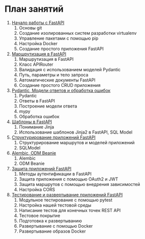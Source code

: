# План занятий


1) [Начало работы с FastAPI](https://github.com/ArtemE91/LecturesFastAPi/blob/main/lesson1/README.md)
	1) Основы git
	2) Создание изолированных систем разработки virtualenv
	3) Управление пакетами с помощью pip
	4) Настройка Docker
	5) Создание простого приложения FastAPI
2) [Маршрутизация в FastAPI](https://github.com/ArtemE91/LecturesFastAPi/blob/main/lesson2/README.md)
	1) Маршрутизация в FastAPI
	2) Класс APIRouter
	3) Валидация с использованием моделей Pydantic
	4) Путь, параметры и тело запроса
	5) Автоматические документы FastAPI
	6) Создание простого CRUD приложения
3) [Pydantic, Модели ответов и обработка ошибок](https://github.com/ArtemE91/LecturesFastAPi/blob/main/lesson3/README.md)
	1) Pydantic
    2) Ответы в FastAPI
	3) Построение модели ответа
	4) mypy
	5) Обработка ошибок
4) [Шаблоны в FastAPI](https://github.com/ArtemE91/LecturesFastAPi/blob/main/lesson4/README.md)
	1) Понимание Jinja
	2) Использование шаблонов Jinja2 в FastAPI, SQL Model
5) [Структурирование приложений FastAPI](https://github.com/ArtemE91/LecturesFastAPi/blob/main/lesson5/README.md)
	1) Структурирование маршрутов и моделей приложений
	2) SQLModel
6) [Alembic, ODM Beanie](https://github.com/ArtemE91/LecturesFastAPi/blob/main/lesson6/README.md)
	1) Alembic
	2) ODM Beanie
7) [Защита приложений FastAPI](https://github.com/ArtemE91/LecturesFastAPi/blob/main/lesson7/README.md)
	1) Методы аутентификации в FastAPI
	2) Защита приложения с помощью OAuth2 и JWT
	3) Защита маршрутов с помощью внедрения зависимостей
	4) Настройка CORS
8) [Тестирование и развертывание приложений FastAPI](https://github.com/ArtemE91/LecturesFastAPi/blob/main/lesson8/README.md)
	1) Модульное тестирование с помощью pytest
	2) Настройка нашей тестовой среды
	3) Написание тестов для конечных точек REST API
	4) Тестовое покрытие
	5) Подготовка к развертыванию
	6) Развертывание с помощью Docker
	7) Развертывание образов Docker
